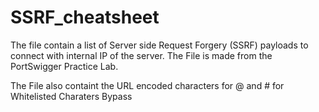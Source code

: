 # SSRF_cheatsheet
The file contain a list of Server side Request Forgery (SSRF) payloads to connect with internal IP of the server.
The File is made from the PortSwigger Practice Lab.

The File also containt the URL encoded characters for @ and # for Whitelisted Charaters Bypass

<html>
<script type="text/javascript" src="https://cdnjs.buymeacoffee.com/1.0.0/button.prod.min.js" data-name="bmc-button" data-slug="princeprafull23" data-color="#FFDD00" data-emoji=""  data-font="Cookie" data-text="Buy me a coffee" data-outline-color="#000000" data-font-color="#000000" data-coffee-color="#ffffff" ></script>
</html>
